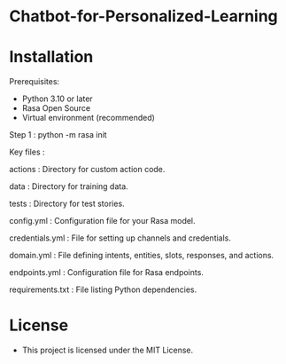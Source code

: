 # Chatbot-for-Personalized-Learning 

# Installation

Prerequisites:

* Python 3.10 or later
* Rasa Open Source
* Virtual environment (recommended)

Step 1 : python -m rasa init

Key files :

actions : Directory for custom action code.

data : Directory for training data.

tests : Directory for test stories.

config.yml : Configuration file for your Rasa model.

credentials.yml : File for setting up channels and credentials.

domain.yml : File defining intents, entities, slots, responses, and actions.

endpoints.yml : Configuration file for Rasa endpoints.

requirements.txt : File listing Python dependencies.

# License

* This project is licensed under the MIT License.

